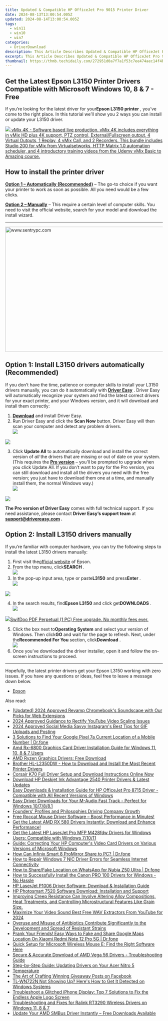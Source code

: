 ```yaml
---
title: Updated & Compatible HP OfficeJet Pro 9015 Printer Driver
date: 2024-08-13T13:00:54.005Z
updated: 2024-08-14T13:00:54.005Z
tags:
  - win11
  - win10
  - win7
categories:
  - DriverDownload
description: This Article Describes Updated & Compatible HP OfficeJet Pro 9015 Printer Driver
excerpt: This Article Describes Updated & Compatible HP OfficeJet Pro 9015 Printer Driver
thumbnail: https://thmb.techidaily.com/272951d0a7f7a1f53c7ee474aec14f4b7a67f49064e3845b52b4ea1d0a9fa3cd.png
---
```


## Get the Latest Epson L3150 Printer Drivers Compatible with Microsoft Windows 10, 8 & 7 - Free

If you’re looking for the latest driver for your**Epson L3150 printer** , you’ve come to the right place. In this tutorial we’ll show you 2 ways you can install or update your L3150 driver.

<!-- affiliate ads begin -->
<a href="https://secure.2checkout.com/order/checkout.php?PRODS=30901369&QTY=1&AFFILIATE=108875&CART=1"> <img src="https://secure.avangate.com/images/merchant/ce9a6fb2becc2d235e62b125e9260102/products/1_copy_vMixCallScreenshot1-large.jpg" border="0"> vMix 4K - Software based live production. vMix 4K includes everything in vMix HD plus 4K support, PTZ control, External/Fullscreen output, 4 Virtual Outputs, 1 Replay, 4 vMix Call, and 2 Recorders. 
This bundle includes Studio 200 for vMix from Virtualsetworks, HTTP Matrix 1.0 automation scheduler, and 4 introductory training videos from the Udemy vMix Basic to Amazing course. </a>
<!-- affiliate ads end -->
## How to install the printer driver

**[Option 1 – Automatically (Recommended)](https://www.drivereasy.com/knowledge/epson-l3150-driver-download-update-windows-10-8-7/#option1)**  – The go-to choice if you want your printer to work as soon as possible. All you need would be a few clicks.

[**Option 2 – Manually**](https://tools.techidaily.com/drivereasy/download/) – This require a certain level of computer skills. You need to visit the official website, search for your model and download the install wizard.

---

<!-- affiliate ads begin -->
<a href="https://sentrypc.7eer.net/c/5597632/398453/3022" target="_top" id="398453"><img src="//a.impactradius-go.com/display-ad/3022-398453" border="0" alt="www.sentrypc.com" width="580" height="400"/></a><img height="0" width="0" src="https://sentrypc.7eer.net/i/5597632/398453/3022" style="position:absolute;visibility:hidden;" border="0" />
<!-- affiliate ads end -->
## Option 1: Install L3150 drivers automatically (Recommended)

 If you don’t have the time, patience or computer skills to install your L3150 drivers manually, you can do it automatically with **[Driver Easy](https://tools.techidaily.com/drivereasy/download/)**  . Driver Easy will automatically recognize your system and find the latest correct drivers for your exact printer, and your Windows version, and it will download and install them correctly:

1. **[Download](https://tools.techidaily.com/drivereasy/download/)**  and install Driver Easy.
2. Run Driver Easy and click the **Scan Now** button. Driver Easy will then scan your computer and detect any problem drivers.  
![](https://images.drivereasy.com/wp-content/uploads/2020/08/Scan-now.jpg)
<!-- affiliate ads begin -->
<a href="https://shop.systoolsgroup.com/affiliate.php?ACCOUNT=SYSTOOBY&AFFILIATE=108875&PATH=https%3A%2F%2Fwww.systoolsgroup.com%3FAFFILIATE%3D108875%26RESOURCE%3D%2BSysTools%2BOutlook%2BRecovery"><img src="https://www.systoolsgroup.com/box/outlook-recovery.png" border="0"></a>
<!-- affiliate ads end -->
3. Click **Update All** to automatically download and install the correct version of _all_ the drivers that are missing or out of date on your system.  
 (This requires the **[Pro version](https://tools.techidaily.com/drivereasy/download/)**  – you’ll be prompted to upgrade when you click Update All. If you don’t want to pay for the Pro version, you can still download and install all the drivers you need with the free version; you just have to download them one at a time, and manually install them, the normal Windows way.)  
![](https://images.drivereasy.com/wp-content/uploads/2020/12/de-update-l3150.jpg)
<!-- affiliate ads begin -->
<a href="https://shop.systoolsgroup.com/affiliate.php?ACCOUNT=SYSTOOBY&AFFILIATE=108875&PATH=https%3A%2F%2Fwww.systoolsgroup.com%3FAFFILIATE%3D108875%26RESOURCE%3D%2BSysTools%2BPDF%2BUnlocker"><img src="https://www.systoolsgroup.com/box/pdf-unlocker.png" border="0"></a>
<!-- affiliate ads end -->

**The Pro version of Driver Easy** comes with full technical support. If you need assistance, please contact **Driver Easy’s support team** at **[support@drivereasy.com](https://tools.techidaily.com/drivereasy/download/) .**

## Option 2: Install L3150 drivers manually

 If you’re familiar with computer hardware, you can try the following steps to install the latest L3150 drivers manually:

1. First visit the[official website](https://epson.com.jm/) of Epson.
2. From the top menu, click**SEARCH** .  
![](https://images.drivereasy.com/wp-content/uploads/2020/12/epson-l3110-driver-manually-1.jpg)
3. In the pop-up input area, type or paste**L3150** and press**Enter** .  
![](https://images.drivereasy.com/wp-content/uploads/2020/12/epson-l3150-driver-manually-2.jpg)
<!-- affiliate ads begin -->
<a href="https://estore.winxdvd.com/order/checkout.php?PRODS=4612444&QTY=1&AFFILIATE=108875&CART=1"><img src="https://www.winxdvd.com/affiliate/new-banner/pt-728x90.jpg" border="0"></a>
<!-- affiliate ads end -->
4. In the search results, find**Epson L3150** and click get**DOWNLOADS** .  
![](https://images.drivereasy.com/wp-content/uploads/2020/12/epson-l3150-driver-manually-3.jpg)
<!-- affiliate ads begin -->
<a href="https://purchase.swifdoo.com/order/checkout.php?PRODS=40002162&QTY=1&AFFILIATE=108875&CART=1"><img src="https://secure.avangate.com/images/merchant/8b932759a5a04ddb34bf79e3f9072e4b/products/1_Product%20box%20white-1024x1024.png" border="0">SwifDoo PDF Perpetual (1 PC) Free upgrade. No monthly fees ever. 
</a>
<!-- affiliate ads end -->
5. Click the box next to**Operating System** and select your version of Windows. Then click**GO** and wait for the page to refresh. Next, under the**Recommended For You** section, click**Download** .  
![](https://images.drivereasy.com/wp-content/uploads/2020/12/epson-l3150-driver-manually-4.jpg)
6. Once you’ve downloaded the driver installer, open it and follow the on-screen instructions to proceed.

---

 Hopefully, the latest printer drivers get your Epson L3150 working with zero issues. If you have any questions or ideas, feel free to leave a message down below.

* [Epson](https://tools.techidaily.com/drivereasy/download/)

<ins class="adsbygoogle"
     style="display:block"
     data-ad-format="autorelaxed"
     data-ad-client="ca-pub-7571918770474297"
     data-ad-slot="1223367746"></ins>



<ins class="adsbygoogle"
     style="display:block"
     data-ad-client="ca-pub-7571918770474297"
     data-ad-slot="8358498916"
     data-ad-format="auto"
     data-full-width-responsive="true"></ins>

<span class="atpl-alsoreadstyle">Also read:</span>
<div><ul>
<li><a href="https://fox-helps.techidaily.com/updated-2024-approved-revamp-chromebooks-soundscape-with-our-picks-for-web-extensions/"><u>[Updated] 2024 Approved  Revamp Chromebook's Soundscape with Our Picks for Web Extensions</u></a></li>
<li><a href="https://some-techniques.techidaily.com/2024-approved-guidance-to-rectify-youtube-video-scaling-issues/"><u>2024 Approved  Guidance to Rectify YouTube Video Scaling Issues</u></a></li>
<li><a href="https://instagram-clips.techidaily.com/2024-approved-social-media-savvy-instagrams-best-tips-for-gif-uploads-and-posting/"><u>2024 Approved  Social Media Savvy  Instagram's Best Tips for GIF Uploads and Posting</u></a></li>
<li><a href="https://android-location-track.techidaily.com/3-solutions-to-find-your-google-pixel-7a-current-location-of-a-mobile-number-drfone-by-drfone-virtual-android/"><u>3 Solutions to Find Your Google Pixel 7a Current Location of a Mobile Number | Dr.fone</u></a></li>
<li><a href="https://hardware-help.techidaily.com/amd-rx-6800-graphics-card-driver-installation-guide-for-windows-11-10-8-and-7-users/"><u>Amd Rx-6800 Graphics Card Driver Installation Guide for Windows 11, 10, 8 & 7 Users</u></a></li>
<li><a href="https://hardware-help.techidaily.com/amd-ryzen-graphics-drivers-free-download/"><u>AMD Ryzen Graphics Drivers: Free Download</u></a></li>
<li><a href="https://hardware-help.techidaily.com/brother-hl-l2350dw-how-to-download-and-install-the-most-recent-printer-drivers/"><u>Brother HL-L2350DW - How to Download and Install the Most Recent Printer Drivers</u></a></li>
<li><a href="https://hardware-help.techidaily.com/corsair-k70-full-driver-setup-and-download-instructions-online-now/"><u>Corsair K70 Full Driver Setup and Download Instructions Online Now</u></a></li>
<li><a href="https://hardware-help.techidaily.com/download-hp-deskjet-ink-advantage-2540-printer-drivers-and-latest-updates/"><u>Download HP Deskjet Ink Advantage 2540 Printer Drivers & Latest Updates</u></a></li>
<li><a href="https://hardware-help.techidaily.com/easy-downloads-and-installation-guide-for-hp-officejet-pro-8715-driver-compatible-with-all-recent-versions-of-windows/"><u>Easy Downloads & Installation Guide for HP OfficeJet Pro 8715 Driver - Compatible with All Recent Versions of Windows</u></a></li>
<li><a href="https://hardware-help.techidaily.com/easy-driver-downloads-for-your-m-audio-fast-track-perfect-for-windows-107881/"><u>Easy Driver Downloads for Your M-Audio Fast Track - Perfect for Windows 10/7/8/8.1</u></a></li>
<li><a href="https://hardware-help.techidaily.com/founders-profiles-and-philosophies-driving-company-growth/"><u>Founders' Profiles and Philosophies Driving Company Growth</u></a></li>
<li><a href="https://hardware-help.techidaily.com/1722961147019-free-roccat-mouse-driver-software-boost-performance-in-minutes/"><u>Free Roccat Mouse Driver Software – Boost Performance in Minutes!</u></a></li>
<li><a href="https://hardware-help.techidaily.com/get-the-latest-amd-rx-580-drivers-instantly-download-and-enhance-performance/"><u>Get the Latest AMD RX 580 Drivers Instantly: Download and Enhance Performance!</u></a></li>
<li><a href="https://hardware-help.techidaily.com/get-the-latest-hp-laserjet-pro-mfp-m428fdw-drivers-for-windows-users-compatible-with-windows-71011/"><u>Get the Latest HP LaserJet Pro MFP M428fdw Drivers for Windows Users: Compatible with Windows 7/10/11</u></a></li>
<li><a href="https://hardware-help.techidaily.com/guide-correcting-your-hp-computers-video-card-drivers-on-various-versions-of-microsoft-windows/"><u>Guide: Correcting Your HP Computer's Video Card Drivers on Various Versions of Microsoft Windows</u></a></li>
<li><a href="https://screen-mirror.techidaily.com/how-can-infinix-smart-8-promirror-share-to-pc-drfone-by-drfone-android/"><u>How Can Infinix Smart 8 ProMirror Share to PC? | Dr.fone</u></a></li>
<li><a href="https://hardware-help.techidaily.com/how-to-repair-windows-7-nic-driver-errors-for-seamless-internet-connectivity/"><u>How to Repair Windows 7 NIC Driver Errors for Seamless Internet Connectivity</u></a></li>
<li><a href="https://location-social.techidaily.com/how-to-sharefake-location-on-whatsapp-for-nubia-z50-ultra-drfone-by-drfone-virtual-android/"><u>How to Share/Fake Location on WhatsApp for Nubia Z50 Ultra | Dr.fone</u></a></li>
<li><a href="https://hardware-help.techidaily.com/1722978018994-how-to-successfully-install-the-canon-pro-100-drivers-for-windows-no-hassle/"><u>How to Successfully Install the Canon PRO 100 Drivers for Windows - No Hassle</u></a></li>
<li><a href="https://hardware-help.techidaily.com/hp-laserjet-p1006-driver-software-download-and-installation-guide/"><u>HP LaserJet P1006 Driver Software: Download & Installation Guide</u></a></li>
<li><a href="https://hardware-help.techidaily.com/hp-photosmart-7520-software-download-installation-and-support/"><u>HP Photosmart 7520 Software Download: Installation and Support</u></a></li>
<li><a href="https://hardware-help.techidaily.com/improving-creep-resistance-can-involve-altering-alloy-compositions-heat-treatments-and-controlling-microstructural-features-like-grain-size/"><u>Improving Creep Resistance Can Involve Altering Alloy Compositions, Heat Treatments, and Controlling Microstructural Features Like Grain Size.</u></a></li>
<li><a href="https://youtube-lab.techidaily.com/ize-your-video-sound-best-free-wav-extractors-from-youtube-for-2024/"><u>Maximize Your Video Sound  Best Free WAV Extractors From YouTube for 2024</u></a></li>
<li><a href="https://hardware-help.techidaily.com/overuse-and-misuse-of-antibiotics-contribute-significantly-to-the-development-and-spread-of-resistant-strains/"><u>Overuse and Misuse of Antibiotics Contribute Significantly to the Development and Spread of Resistant Strains</u></a></li>
<li><a href="https://fake-location.techidaily.com/prank-your-friends-easy-ways-to-fake-and-share-google-maps-location-on-xiaomi-redmi-note-12-pro-5g-drfone-by-drfone-virtual-android/"><u>Prank Your Friends! Easy Ways to Fake and Share Google Maps Location On Xiaomi Redmi Note 12 Pro 5G | Dr.fone</u></a></li>
<li><a href="https://hardware-help.techidaily.com/1722963650896-quick-setup-for-microsoft-wireless-mouse-e-find-the-right-software-here/"><u>Quick Setup for Microsoft Wireless Mouse E: Find the Right Software Here</u></a></li>
<li><a href="https://hardware-help.techidaily.com/secure-and-accurate-download-of-amd-vega-56-drivers-troubleshooting-guide/"><u>Secure & Accurate Download of AMD Vega 56 Drivers - Troubleshooting Guide</u></a></li>
<li><a href="https://hardware-help.techidaily.com/step-by-step-guide-updating-drivers-on-your-acer-nitro-5/"><u>Step-by-Step Guide: Updating Drivers on Your Acer Nitro 5</u></a></li>
<li><a href="https://hardware-help.techidaily.com/temperature/"><u>Temperature</u></a></li>
<li><a href="https://extra-hints.techidaily.com/the-art-of-crafting-winning-giveaway-posts-on-facebook/"><u>The Art of Crafting Winning Giveaway Posts on Facebook</u></a></li>
<li><a href="https://hardware-help.techidaily.com/tl-wn722n-not-showing-up-heres-how-to-get-it-detected-on-windows-systems/"><u>TL-WN722N Not Showing Up? Here's How to Get It Detected on Windows Systems</u></a></li>
<li><a href="https://fox-that.techidaily.com/troubleshoot-a-glitched-iphone-display-top-7-solutions-to-fix-the-endless-apple-logo-screen/"><u>Troubleshoot a Glitched iPhone Display: Top 7 Solutions to Fix the Endless Apple Logo Screen</u></a></li>
<li><a href="https://hardware-help.techidaily.com/troubleshooting-and-fixes-for-ralink-rt3290-wireless-drivers-on-windows-11-8-and-7/"><u>Troubleshooting and Fixes for Ralink RT3290 Wireless Drivers on Windows 11, 8 & 7</u></a></li>
<li><a href="https://hardware-help.techidaily.com/update-your-amd-smbus-driver-instantly-free-downloads-available/"><u>Update Your AMD SMBus Driver Instantly – Free Downloads Available</u></a></li>
</ul></div>
